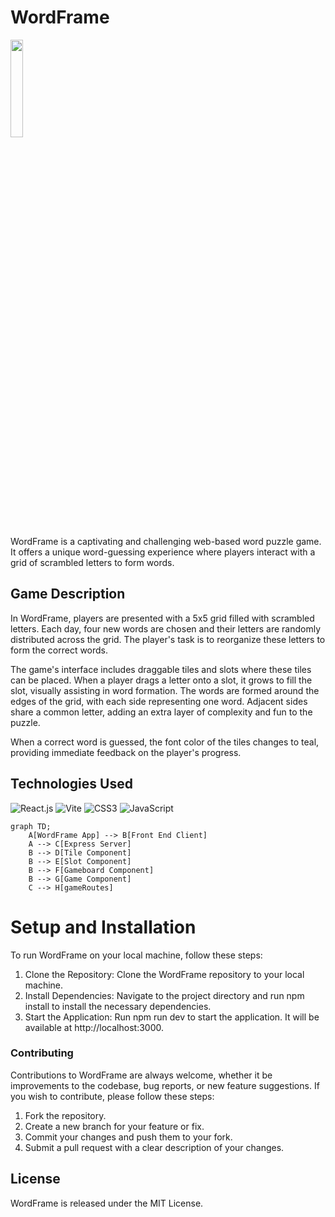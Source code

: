 # WordFrame

<img src="https://github.com/mdoutt98/WordFrame/assets/101009895/8ba73410-1aad-41b2-892a-2332c15786f7" width="20%">

WordFrame is a captivating and challenging web-based word puzzle game. It offers a unique word-guessing experience where players interact with a grid of scrambled letters to form words.

## Game Description
In WordFrame, players are presented with a 5x5 grid filled with scrambled letters. Each day, four new words are chosen and their letters are randomly distributed across the grid. The player's task is to reorganize these letters to form the correct words.

The game's interface includes draggable tiles and slots where these tiles can be placed. When a player drags a letter onto a slot, it grows to fill the slot, visually assisting in word formation. The words are formed around the edges of the grid, with each side representing one word. Adjacent sides share a common letter, adding an extra layer of complexity and fun to the puzzle.

When a correct word is guessed, the font color of the tiles changes to teal, providing immediate feedback on the player's progress.

## Technologies Used
<p>
  <img src="https://img.shields.io/badge/-React-20232a?style=flat&logo=React&logoColor=61DAFB" alt="React.js" />
  <img src="https://img.shields.io/badge/-Vite-B73BFE?style=flat&logo=Vite&logoColor=ffffff" alt="Vite" />
  <img src="https://img.shields.io/badge/-CSS3-1572B6?style=flat&logo=CSS3&logoColor=ffffff" alt="CSS3" />
  <img src="https://img.shields.io/badge/-JavaScript-323330?style=flat&logo=JavaScript&logoColor=F7DF1E" alt="JavaScript" />
</p>

```mermaid 
graph TD;
    A[WordFrame App] --> B[Front End Client]
    A --> C[Express Server]
    B --> D[Tile Component]
    B --> E[Slot Component]
    B --> F[Gameboard Component]
    B --> G[Game Component]
    C --> H[gameRoutes]
```





# Setup and Installation
To run WordFrame on your local machine, follow these steps:
1. Clone the Repository: Clone the WordFrame repository to your local machine.
2. Install Dependencies: Navigate to the project directory and run npm install to install the necessary dependencies.
3. Start the Application: Run npm run dev to start the application. It will be available at http://localhost:3000.

### Contributing
Contributions to WordFrame are always welcome, whether it be improvements to the codebase, bug reports, or new feature suggestions. If you wish to contribute, please follow these steps:
1. Fork the repository.
2. Create a new branch for your feature or fix.
3. Commit your changes and push them to your fork.
4. Submit a pull request with a clear description of your changes.
   
## License
WordFrame is released under the MIT License.
